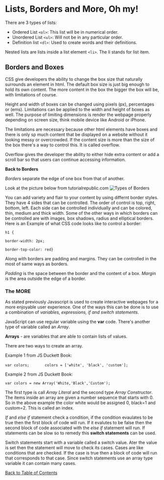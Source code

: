 # Lists, Borders and More, Oh my!

There are 3 types of lists:
* Ordered List ```<ol>```: This list will be in numerical order.
* Unordered List ```<ul>```: Will not be in any particular order.
* Definition list ```<dl>```: Used to create words and their definitions.

Nested lists are lists inside a list element ```<li>```. The li stands for list item.

## Borders and Boxes

CSS give developers the ability to change the box size that naturally surrounds an element in html. The default box size is just big enough to hold its own content. The more content in the box the bigger the box will be, with limitations of course. 

Height and width of boxes can be changed using pixels (px), percentages or (ems). Limitations can be applied to the width and height of boxes as well. The purpose of limiting dimensions is render the webpage properly depending on screen size, think mobile device like Android or iPhone. 

The limitations are necessary because other html elements have boxes and there is only sp much content that be displayed on a website without it looking messy or overcrowded. If the content size is more than the size of the box there's a way to control this. It is called overflow.

Overflow gives the developer the ability to either hide extra content or add a scroll bar so that users can continue accessing information.

**Back to Borders**

*Borders* separate the edge of one box from that of another.

Look at the picture below from tutorialrepublic.com
![Types of Borders](https://www.tutorialrepublic.com/lib/images/css-border-style.png)

You can add variety and flair to your content by using differnt border styles.
They have 4 sides that can be controlled. The order of control is top, right, bottom, left. Each side can be controlled individually and can be colored, thin, medium and thick width. Some of the other ways in which borders can be controlled are with images, box shadows, radius and elliptical borders. Here is an Example of what CSS code looks like to control a border:

  ```h1 {```

  ```border-width: 2px;```

  ```border-top-color: red}```

Along with borders are padding and margins. They can be controlled in the most of same ways as borders.

*Padding* is the space between the border and the content of a box.
*Margin* is the area outside the edge of a border.

### The MORE

As stated previously Javascript is used to create interactive webpages for a more enjoyable user experience. One of the ways this can be done is to use a combination of *variables, expressions, if and switch statements*.

JavaScript can use regular variable using the **var** code. There's another type of variable called an *Array*.

**Arrays** - are variables that are able to contain lists of values.

There are two ways to create an array.

Example 1 from JS Duckett Book:

```var colors;```
      ```     ```
        ``` colors = ['white', 'black', 'custom'];```

Example 2 from JS Duckett Book:

```var colors = new Array('White,'Black','Custom');```

The first type is call *Array Literal* and the second type *Array Constructor*.
The items inside an array are given a number sequence that starts with 0. So in the above example the color white would be assigned 0, black=1 and custom=2. This is called an index.

*If* and *else if* statement check a condition, if the condition evaulates to be true then the first block of code will run. If it evalutes to be false then the second block of code associated with the *else if* statement will run. If statements can be slow so to remedy this **switch statements** can be used.

Switch statements start with a variable called a switch value. Ater the value is set then the statement will move to check its cases. Cases are like conditions that are checked. If the case is true then a block of code will run that corresponds to that case. Since switch statements use an array type variable it can contain many cases.


[Back to Table of Contents](/README.md)